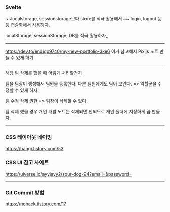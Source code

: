 ### Svelte

~~localstorage, sessionstorage보다 store를 적극 활용해서 ~~
login, logout 등등 캡슐화해서 사용하자.

localStorage, sessionStorage, DB를 적극 활용하자,,

---


https://dev.to/endigo9740/my-new-portfolio-3ke6
이거 참고해서 Pixijs 노트 만들 수 있게 하기


---

해당 팀 삭제를 했을 때 어떻게 처리할건지 


팀을 팀장이 생성해서 팀원을 등록한다.
다른 팀원에게도 팀이 보인다. => 역할군을 수정할 수 있게 하자.

팀 수정 삭제 권한 => 팀장이 삭제할 수 있다.

팀 삭제 했을 경우 개인 개발 노트는 삭제되면 안되므로 
개인 폴더에 저장하게 끔 만들자.


---

### CSS 레이아웃 네이밍

https://bangj.tistory.com/53

### CSS UI 참고 사이트

https://uiverse.io/ayyjayy2/sour-dog-94?email=&password=

---

### Git Commit 방법

https://nohack.tistory.com/17
